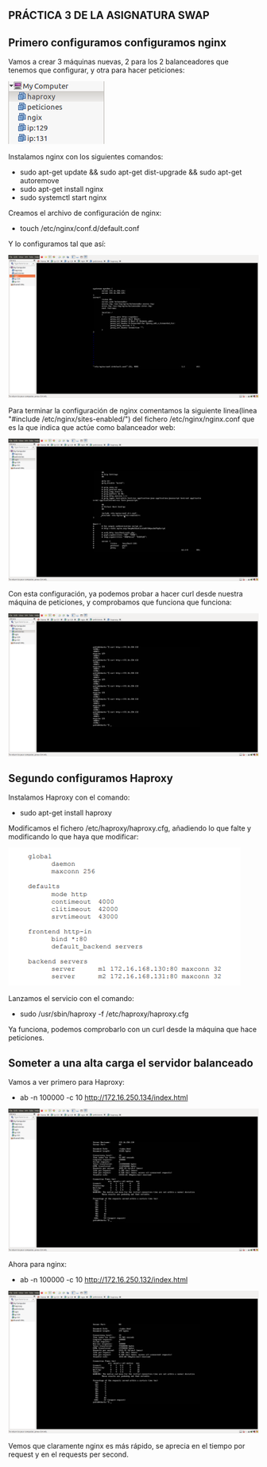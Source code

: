 ## PRÁCTICA 3 DE LA ASIGNATURA SWAP

## Primero configuramos configuramos nginx

Vamos a crear 3 máquinas nuevas, 2 para los 2 balanceadores que tenemos que configurar, y otra para hacer peticiones:

![Imagen maquinas](./img/maquinas.png)

Instalamos nginx con los siguientes comandos:

- sudo apt-get update && sudo apt-get dist-upgrade && sudo apt-get autoremove
- sudo apt-get install nginx
- sudo systemctl start nginx

Creamos el archivo de configuración de nginx:

- touch /etc/nginx/conf.d/default.conf

Y lo configuramos tal que así:

![Imagen confi_nginx](./img/confi_nginx.png)

Para terminar la configuración de nginx comentamos la siguiente linea(linea "#include /etc/nginx/sites-enabled/") del fichero /etc/nginx/nginx.conf que es la que indica que actúe como balanceador web:

![Imagen config](./img/config.png)


Con esta configuración, ya podemos probar a hacer curl desde nuestra máquina de peticiones, y comprobamos que funciona que funciona:

![Imagen funcionamiento_nginx](./img/funcionamiento_nginx.png)

## Segundo configuramos Haproxy

Instalamos Haproxy con el comando:

- sudo apt-get install haproxy

Modificamos el fichero /etc/haproxy/haproxy.cfg, añadiendo lo que falte y modificando lo que haya que modificar:

![Imagen haproxy](./img/haproxy.png)

Lanzamos el servicio con el comando:

- sudo /usr/sbin/haproxy -f /etc/haproxy/haproxy.cfg

Ya funciona, podemos comprobarlo con un curl desde la máquina que hace peticiones.

## Someter a una alta carga el servidor balanceado

Vamos a ver primero para Haproxy:

- ab -n 100000 -c 10 http://172.16.250.134/index.html

![Imagen ab haproxy](./img/ab1.png)

Ahora para nginx:

- ab -n 100000 -c 10 http://172.16.250.132/index.html

![Imagen ab nginx](./img/ab2.png)

Vemos que claramente nginx es más rápido, se aprecia en el tiempo por request y en el requests per second.
